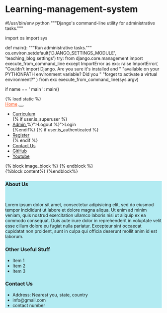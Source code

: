 # Learning-management-system
#!/usr/bin/env python 
"""Django's command-line utility for administrative tasks.""" 
 
import os 
import sys 
 
 
def main(): 
"""Run administrative tasks.""" 
os.environ.setdefault('DJANGO_SETTINGS_MODULE', 
'teaching_blog.settings') 
try: 
from django.core.management import execute_from_command_line 
except ImportError as exc: 
raise ImportError( 
"Couldn't import Django. Are you sure it's installed and " 
"available on your PYTHONPATH environment variable? Did you " 
"forget to activate a virtual environment?" 
) from exc 
execute_from_command_line(sys.argv) 
 
 
if  name == ' main ': 
main() 
<!DOCTYPE html> 
<html lang="en" dir="ltr"> 
<head> 
{% load static %} 
<meta charset="utf-8">
<title>{%block title%}{%endblock%}</title> 
<link rel="stylesheet" 
href="https://stackpath.bootstrapcdn.com/bootstrap/4.5.2/css/bootstrap.min.css" integrity="sha384- 
JcKb8q3iqJ61gNV9KGb8thSsNjpSL0n8PARn9HuZOnIxN0hoP+VmmDG 
MN5t9UJ0Z" crossorigin="anonymous"> 
<link rel="stylesheet" href="{% static 'css/master_css.css' %}"> 
 
</head> 
<body> 
<!-- navigation bar --> 
<nav class="navbar navbar-expand-lg navbar-light bg-light fixed-top 
scrolling-navbar"> 
<div class="container" > 
<a class="navbar-brand" href="{% url 'index' %}" 
style="color:#ff5722;" >Home</a> 
<button class="navbar-toggler" type="button" data- 
toggle="collapse" data-target="#basicExampleNav" 
aria-controls="basicExampleNav" aria-expanded="false" 
aria-label="Toggle navigation"> 
<span class="navbar-toggler-icon"></span> 
</button> 
<div class="collapse navbar-collapse" id="basicExampleNav" > 
<ul class=" navbar-nav mr-auto smooth-scroll " > 
<li class="nav-item"> 
<a class="nav-link" href="{% url 
'curriculum:standard_list' %}">Curriculum</a> 
</li> 
{% if user.is_superuser %} 
<li class="nav-item "> 
<a class="nav-link" href="{% url 'admin:index' 
%}">Admin</span> </a>  
%}">Logout</a> 
%}">Login</a> 
</li> 
{%endif%} 
{% if user.is_authenticated %} 
<li class="nav-item "> 
<a class="nav-link" href="{% url 'user_logout' 
 
</li> 
{% else %} 
<li class="nav-item "> 
<a class="nav-link" href="{% url 'user_login' 
 
</li> 
<li class="nav-item " > 
<a class="nav-link" href="{% url 'register' 
%}">Register</span> </a> 
</li> 
{% endif %} 
<li class="nav-item"> 
<a class="nav-link" href="{% url 'contact' %}">Contact 
Us</a>  
</li> 
<li class="nav-item"> 
<a class="nav-link" href=>GitHub</a> 
</li> 
<li class="nav-item"> 
<a class="nav-link" 
href="https://www.youtube.com/c/LearningBots">Youtube</a> 
</li> 
 
</ul> 
</div> 
</div> 
</nav> 
{% block image_block %} 
{% endblock %} 
 <div class="container"> 
{%block content%} 
{%endblock%} 
</div> 
<footer class="page-footer" style="background-color:#b2ebf2;"> 
<div class="container"> 
<div class="row mt-4"> 
<div class="col-md-4 mt-4"> 
<h3>About Us</h3> <br> 
<p>Lorem ipsum dolor sit amet, consectetur adipisicing elit, 
sed do eiusmod tempor incididunt ut labore et dolore magna aliqua. Ut enim 
ad minim veniam, quis nostrud exercitation ullamco laboris nisi ut aliquip ex 
ea commodo consequat. Duis aute irure dolor in reprehenderit in voluptate velit 
esse cillum dolore eu fugiat nulla pariatur. Excepteur sint occaecat cupidatat 
non proident, sunt in culpa qui officia deserunt mollit anim id est laborum.</p> 
</div> 
<div class="col-md-4 mt-4"> 
<h3>Other Useful Stuff</h3> 
<ul> 
<li>Item 1</li> 
<li>Item 2</li> 
<li>Item 3</li> 
</ul> 
</div> 
<div class="col-md-4 mt-4"> 
<h3>Contact Us</h3> 
<ul> 
<li>Address: Nearest you, state, country</li> 
<li>info@gmail.com</li> 
<li>contact number</li> 
</ul> 
</div> 
</div> 
<div class="footer-copyright text-center py-3"> 
<p></p> 
</div> 
</div> 
</footer> 
 
<script src="https://code.jquery.com/jquery-3.5.1.slim.min.js" 
integrity="sha384- 
DfXdz2htPH0lsSSs5nCTpuj/zy4C+OGpamoFVy38MVBnE+IbbVYUew+Or 
CXaRkfj" crossorigin="anonymous"></script> 
<script 
src="https://cdn.jsdelivr.net/npm/popper.js@1.16.1/dist/umd/popper.min.js" 
integrity="sha384- 
9/reFTGAW83EW2RDu2S0VKaIzap3H66lZH81PoYlFhbGU+6BZp6G7niu 
735Sk7lN" crossorigin="anonymous"></script> 
<script 
src="https://stackpath.bootstrapcdn.com/bootstrap/4.5.2/js/bootstrap.min.js" 
integrity="sha384- 
B4gt1jrGC7Jh4AgTPSdUtOBvfO8shuf57BaghqFfPlYxofvL8/KUEfYiJOM 
MV+rV" crossorigin="anonymous"></script> 
<script type="text/javascript" src="{% static 'js/index.js' %}"></script> 
</body> 
</html> 
